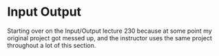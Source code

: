 # Input Output 

Starting over on the Input/Output lecture 230 because at some point my original project got 
messed up, and the instructor uses the same project throughout a lot of this section. 


